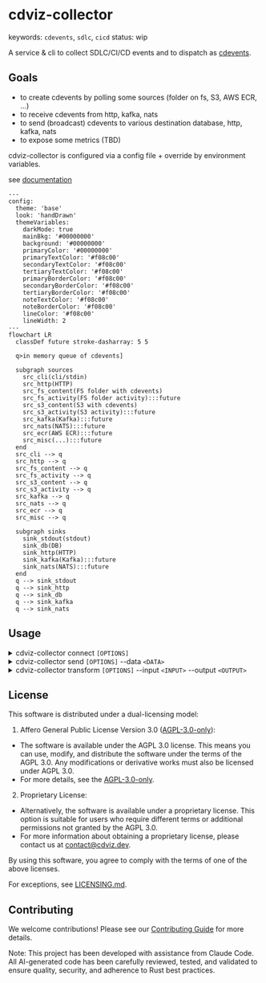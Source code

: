 # cdviz-collector

keywords: `cdevents`, `sdlc`, `cicd`
status: wip

A service & cli to collect SDLC/CI/CD events and to dispatch as [cdevents].

## Goals

- to create cdevents by polling some sources (folder on fs, S3, AWS ECR, ...)
- to receive cdevents from http, kafka, nats
- to send (broadcast) cdevents to various destination database, http, kafka, nats
- to expose some metrics (TBD)

cdviz-collector is configured via a config file + override by environment variables.

see [documentation](https://cdviz.dev/docs/cdviz-collector/)

```mermaid
---
config:
  theme: 'base'
  look: 'handDrawn'
  themeVariables:
    darkMode: true
    mainBkg: '#00000000'
    background: '#00000000'
    primaryColor: '#00000000'
    primaryTextColor: '#f08c00'
    secondaryTextColor: '#f08c00'
    tertiaryTextColor: '#f08c00'
    primaryBorderColor: '#f08c00'
    secondaryBorderColor: '#f08c00'
    tertiaryBorderColor: '#f08c00'
    noteTextColor: '#f08c00'
    noteBorderColor: '#f08c00'
    lineColor: '#f08c00'
    lineWidth: 2
---
flowchart LR
  classDef future stroke-dasharray: 5 5

  q>in memory queue of cdevents]

  subgraph sources
    src_cli(cli/stdin)
    src_http(HTTP)
    src_fs_content(FS folder with cdevents)
    src_fs_activity(FS folder activity):::future
    src_s3_content(S3 with cdevents)
    src_s3_activity(S3 activity):::future
    src_kafka(Kafka):::future
    src_nats(NATS):::future
    src_ecr(AWS ECR):::future
    src_misc(...):::future
  end
  src_cli --> q
  src_http --> q
  src_fs_content --> q
  src_fs_activity --> q
  src_s3_content --> q
  src_s3_activity --> q
  src_kafka --> q
  src_nats --> q
  src_ecr --> q
  src_misc --> q

  subgraph sinks
    sink_stdout(stdout)
    sink_db(DB)
    sink_http(HTTP)
    sink_kafka(Kafka):::future
    sink_nats(NATS):::future
  end
  q --> sink_stdout
  q --> sink_http
  q --> sink_db
  q --> sink_kafka
  q --> sink_nats
```

## Usage

<details>
<summary>cdviz-collector connect <code>[OPTIONS]</code></summary>

```txt
Launch collector as a server to connect sources to sinks.

Runs the collector in server mode, enabling configured sources to collect events and dispatch them to configured sinks through the pipeline. The server provides HTTP endpoints for webhook sources and SSE sinks.

Usage: cdviz-collector connect [OPTIONS]

Options:
      --config <CONFIG>
          Configuration file path for sources, sinks, and transformers.

          Specifies the TOML configuration file that defines the pipeline behavior. If not provided, the collector will use the base configuration with default settings. The configuration can also be specified via the `CDVIZ_COLLECTOR_CONFIG` environment variable.

          Example: `--config cdviz-collector.toml`

          [env: CDVIZ_COLLECTOR_CONFIG=]

  -v, --verbose...
          Increase logging verbosity

  -q, --quiet...
          Decrease logging verbosity

      --disable-otel
          Disable OpenTelemetry initialization and use minimal tracing setup.

          This is useful for testing environments or when you want to avoid OpenTelemetry overhead. When disabled, only basic console logging will be available without distributed tracing capabilities.

  -C, --directory <DIRECTORY>
          Change working directory before executing the command.

          This affects relative paths in configuration files and data files. Useful when running the collector from a different location than where your configuration and data files are located.

  -h, --help
          Print help (see a summary with '-h')
```

</details>

<details>
<summary>cdviz-collector send <code>[OPTIONS]</code> --data <code>&lt;DATA&gt;</code></summary>

```txt
Send JSON data directly to a sink for testing and scripting.

This command allows sending JSON data directly to configured sinks without running a full server. Useful for testing transformations, debugging sink configurations, or scripting event dispatch.

Usage: cdviz-collector send [OPTIONS] --data <DATA>

Options:
  -d, --data <DATA>
          JSON data to send to the sink.

          Can be specified as: - Direct JSON string: '{"test": "value"}' - File path: @data.json - Stdin: @-

          The JSON data will be processed through the configured pipeline and sent to the specified sink.

  -v, --verbose...
          Increase logging verbosity

  -q, --quiet...
          Decrease logging verbosity

  -u, --url <URL>
          HTTP URL to send the data to.

          When specified, automatically enables the HTTP sink and disables the debug sink. The data will be sent as CloudEvents format to the specified endpoint.

          Example: `--url https://api.example.com/webhook`

      --config <CONFIG>
          Configuration file for advanced sink settings.

          Optional TOML configuration file for advanced sink configuration such as authentication, headers generation, or custom sink types. Command line arguments will override configuration file settings.

          [env: CDVIZ_COLLECTOR_CONFIG=]

      --disable-otel
          Disable OpenTelemetry initialization and use minimal tracing setup.

          This is useful for testing environments or when you want to avoid OpenTelemetry overhead. When disabled, only basic console logging will be available without distributed tracing capabilities.

  -C, --directory <DIRECTORY>
          Working directory for relative paths.

          Changes the working directory before processing. This affects relative paths in configuration files and data file references.

  -H, --header <HEADERS>
          Additional HTTP headers for the request.

          Specify custom headers for HTTP sink requests. Can be used multiple times to add several headers. Format: "Header-Name: value"

          Example: `--header "X-API-Key: secret" --header "Content-Type: application/json"`

  -h, --help
          Print help (see a summary with '-h')
```

</details>

<details>
    <summary>cdviz-collector transform <code>[OPTIONS]</code> --input <code>&lt;INPUT&gt;</code> --output <code>&lt;OUTPUT&gt;</code></summary>

```txt
Transform local JSON files using configured transformers.

Processes JSON files from an input directory through configured transformers and writes results to an output directory. Supports validation against CDEvents specification and provides interactive review, overwrite, or check modes for managing output files.

Usage: cdviz-collector transform [OPTIONS] --input <INPUT> --output <OUTPUT>

Options:
      --config <CONFIG>
          Configuration file defining transformers and their settings.

          TOML configuration file that defines available transformers. The file should contain transformer definitions that can be referenced by name using the --transformer-refs option.

          [env: CDVIZ_COLLECTOR_CONFIG=]

  -v, --verbose...
          Increase logging verbosity

  -q, --quiet...
          Decrease logging verbosity

  -t, --transformer-refs <TRANSFORMER_REFS>...
          Names of transformers to chain together.

          Comma-separated list or multiple arguments specifying which transformers to apply in sequence. Transformers are applied in the order specified.

          Example: `--transformer-refs github_events,add_metadata`
          Example: `-t github_events -t add_metadata`

          [default: passthrough]

      --disable-otel
          Disable OpenTelemetry initialization and use minimal tracing setup.

          This is useful for testing environments or when you want to avoid OpenTelemetry overhead. When disabled, only basic console logging will be available without distributed tracing capabilities.

  -i, --input <INPUT>
          Input directory containing JSON files to transform.

          Directory path containing the JSON files to be processed. The tool will recursively search for *.json files, excluding *.headers.json, *.metadata.json, and *.json.new files.

  -C, --directory <DIRECTORY>
          Change working directory before executing the command.

          This affects relative paths in configuration files and data files. Useful when running the collector from a different location than where your configuration and data files are located.

  -o, --output <OUTPUT>
          Output directory for transformed JSON files.

          Directory where transformed files will be written. The directory structure from the input will be preserved. Files will initially be created with .json.new extension before being processed according to the selected mode.

  -m, --mode <MODE>
          How to handle conflicts between new and existing output files.

          Controls the behavior when output files already exist: - review: Interactive review of differences (default) - overwrite: Replace existing files without prompting - check: Fail if differences are found

          Possible values:
          - review:    Interactive review of differences between new and existing output files
          - overwrite: Overwrite existing output files without prompting
          - check:     Check for differences and fail if any are found

          [default: review]

      --no-check-cdevent
          Skip validation that output body is a valid CDEvent.

          By default, the tool validates that transformation results produce valid CDEvent objects. Use this flag to disable validation if you're working with non-CDEvent JSON data.

      --export-headers
          Export headers to separate .headers.json files.

          When enabled, HTTP headers from the original request will be exported to .headers.json files alongside the main JSON output files.

      --export-metadata
          Export metadata to separate .metadata.json files.

          When enabled, event metadata (timestamps, source info, etc.) will be exported to .metadata.json files alongside the main JSON output files.

      --keep-new-files
          Keep temporary .json.new files after processing.

          Normally, temporary .json.new files created during transformation are cleaned up after processing. Use this flag to preserve them for debugging.

  -h, --help
          Print help (see a summary with '-h')
```

</details>

## License

This software is distributed under a dual-licensing model:

1. Affero General Public License Version 3.0 ([AGPL-3.0-only](LICENSE)):

- The software is available under the AGPL 3.0 license. This means you can use, modify, and distribute the software under the terms of the AGPL 3.0. Any modifications or derivative works must also be licensed under AGPL 3.0.
- For more details, see the [AGPL-3.0-only](LICENSE).

2. Proprietary License:

- Alternatively, the software is available under a proprietary license. This option is suitable for users who require different terms or additional permissions not granted by the AGPL 3.0.
- For more information about obtaining a proprietary license, please contact us at <contact@cdviz.dev>.

By using this software, you agree to comply with the terms of one of the above licenses.

For exceptions, see [LICENSING.md](LICENSING.md).

## Contributing

We welcome contributions! Please see our [Contributing Guide](./CONTRIBUTING.md) for more details.

Note: This project has been developed with assistance from Claude Code. All AI-generated code has been carefully reviewed, tested, and validated to ensure quality, security, and adherence to Rust best practices.

[cdevents]: https://cdevents.dev/
